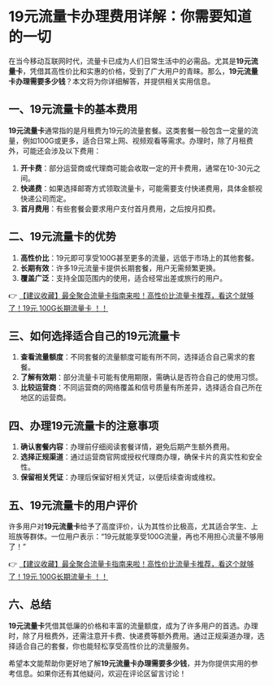 # 19元流量卡办理费用详解：你需要知道的一切

在当今移动互联网时代，流量卡已成为人们日常生活中的必需品。尤其是**19元流量卡**，凭借其高性价比和实惠的价格，受到了广大用户的青睐。那么，**19元流量卡办理需要多少钱**？本文将为你详细解答，并提供相关实用信息。

## 一、19元流量卡的基本费用

**19元流量卡**通常指的是月租费为19元的流量套餐。这类套餐一般包含一定量的流量，例如100G或更多，适合日常上网、视频观看等需求。办理时，除了月租费外，可能还会涉及以下费用：

1. **开卡费**：部分运营商或代理商可能会收取一定的开卡费用，通常在10-30元之间。
2. **快递费**：如果选择邮寄方式领取流量卡，可能需要支付快递费用，具体金额视快递公司而定。
3. **首月费用**：有些套餐会要求用户支付首月费用，之后按月扣费。

## 二、19元流量卡的优势

1. **高性价比**：19元即可享受100G甚至更多的流量，远低于市场上的其他套餐。
2. **长期有效**：许多19元流量卡提供长期套餐，用户无需频繁更换。
3. **覆盖广泛**：支持全国范围内的使用，适合经常出差或旅行的用户。

👉 [【建议收藏】最全聚合流量卡指南来啦！高性价比流量卡推荐，看这个就够了！19元 100G长期流量卡 ！！](https://bit.ly/Liuliangka)

## 三、如何选择适合自己的19元流量卡

1. **查看流量额度**：不同套餐的流量额度可能有所不同，选择适合自己需求的套餐。
2. **了解有效期**：部分流量卡可能有使用期限，需确认是否符合自己的使用习惯。
3. **比较运营商**：不同运营商的网络覆盖和信号质量有所差异，选择适合自己所在地区的运营商。

## 四、办理19元流量卡的注意事项

1. **确认套餐内容**：办理前仔细阅读套餐详情，避免后期产生额外费用。
2. **选择正规渠道**：通过运营商官网或授权代理商办理，确保卡片的真实性和安全性。
3. **保留相关凭证**：办理后保留好相关凭证，以便后续查询或维权。

## 五、19元流量卡的用户评价

许多用户对**19元流量卡**给予了高度评价，认为其性价比极高，尤其适合学生、上班族等群体。一位用户表示：“19元就能享受100G流量，再也不用担心流量不够用了！”

👉 [【建议收藏】最全聚合流量卡指南来啦！高性价比流量卡推荐，看这个就够了！19元 100G长期流量卡 ！！](https://bit.ly/Liuliangka)

## 六、总结

**19元流量卡**凭借其低廉的价格和丰富的流量额度，成为了许多用户的首选。办理时，除了月租费外，还需注意开卡费、快递费等额外费用。通过正规渠道办理，选择适合自己的套餐，你也能轻松享受高性价比的流量服务。

希望本文能帮助你更好地了解**19元流量卡办理需要多少钱**，并为你提供实用的参考信息。如果你还有其他疑问，欢迎在评论区留言讨论！